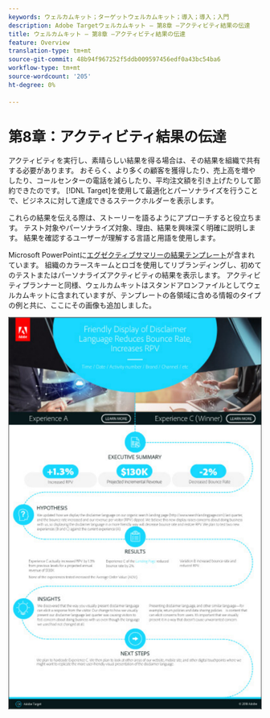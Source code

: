 ```yaml
---
keywords: ウェルカムキット；ターゲットウェルカムキット；導入；導入；入門
description: Adobe Targetウェルカムキット — 第8章 —アクティビティ結果の伝達
title: ウェルカムキット — 第8章 —アクティビティ結果の伝達
feature: Overview
translation-type: tm+mt
source-git-commit: 48b94f967252f5ddb009597456edf0a43bc54ba6
workflow-type: tm+mt
source-wordcount: '205'
ht-degree: 0%

---
```



# 第8章：アクティビティ結果の伝達

アクティビティを実行し、素晴らしい結果を得る場合は、その結果を組織で共有する必要があります。 おそらく、より多くの顧客を獲得したり、売上高を増やしたり、コールセンターの電話を減らしたり、平均注文額を引き上げたりして節約できたのです。 [!DNL Target]を使用して最適化とパーソナライズを行うことで、ビジネスに対して達成できるステークホルダーを表示します。

これらの結果を伝える際は、ストーリーを語るようにアプローチすると役立ちます。 テスト対象やパーソナライズ対象、理由、結果を興味深く明確に説明します。 結果を確認するユーザーが理解する言語と用語を使用します。

Microsoft PowerPointに[エグゼクティブサマリーの結果テンプレート](/help/assets/executive-summary.zip)が含まれています。 組織のカラースキームとロゴを使用してリブランディングし、初めてのテストまたはパーソナライズアクティビティの結果を表示します。 アクティビティプランナーと同様、ウェルカムキットはスタンドアロンファイルとしてウェルカムキットに含まれていますが、テンプレートの各領域に含める情報のタイプの例と共に、ここにその画像も追加しました。

![エグゼクティブサマリレポート](/help/c-intro/assets/executive-summary-report.png)